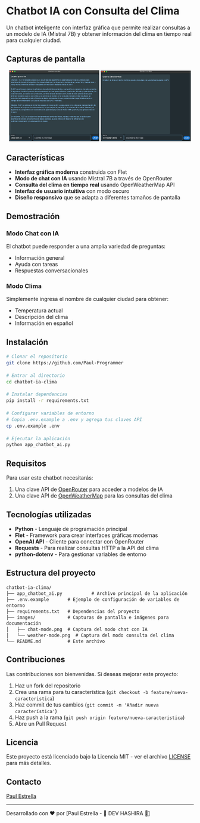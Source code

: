 # Chatbot IA con Consulta del Clima

Un chatbot inteligente con interfaz gráfica que permite realizar consultas a un modelo de IA (Mistral 7B) y obtener información del clima en tiempo real para cualquier ciudad.

## Capturas de pantalla

<div align="center">
  <img src="images/chat-mode.png" alt="Modo chat con IA" width="48%" />
  <img src="images/weather-mode.png" alt="Modo consulta del clima" width="48%" />
</div>

## Características

- **Interfaz gráfica moderna** construida con Flet
- **Modo de chat con IA** usando Mistral 7B a través de OpenRouter
- **Consulta del clima en tiempo real** usando OpenWeatherMap API
- **Interfaz de usuario intuitiva** con modo oscuro
- **Diseño responsivo** que se adapta a diferentes tamaños de pantalla

## Demostración

### Modo Chat con IA
El chatbot puede responder a una amplia variedad de preguntas:
- Información general
- Ayuda con tareas
- Respuestas conversacionales

### Modo Clima
Simplemente ingresa el nombre de cualquier ciudad para obtener:
- Temperatura actual
- Descripción del clima
- Información en español

## Instalación

```bash
# Clonar el repositorio
git clone https://github.com/Paul-Programmer

# Entrar al directorio
cd chatbot-ia-clima

# Instalar dependencias
pip install -r requirements.txt

# Configurar variables de entorno
# Copia .env.example a .env y agrega tus claves API
cp .env.example .env

# Ejecutar la aplicación
python app_chatbot_ai.py
```

## Requisitos

Para usar este chatbot necesitarás:
1. Una clave API de [OpenRouter](https://openrouter.ai/) para acceder a modelos de IA
2. Una clave API de [OpenWeatherMap](https://openweathermap.org/api) para las consultas del clima

## Tecnologías utilizadas

- **Python** - Lenguaje de programación principal
- **Flet** - Framework para crear interfaces gráficas modernas
- **OpenAI API** - Cliente para conectar con OpenRouter
- **Requests** - Para realizar consultas HTTP a la API del clima
- **python-dotenv** - Para gestionar variables de entorno

## Estructura del proyecto

```
chatbot-ia-clima/
├── app_chatbot_ai.py           # Archivo principal de la aplicación
├── .env.example       # Ejemplo de configuración de variables de entorno
├── requirements.txt   # Dependencias del proyecto
├── images/            # Capturas de pantalla e imágenes para documentación
│   ├── chat-mode.png  # Captura del modo chat con IA
│   └── weather-mode.png  # Captura del modo consulta del clima
└── README.md          # Este archivo
```

## Contribuciones

Las contribuciones son bienvenidas. Si deseas mejorar este proyecto:

1. Haz un fork del repositorio
2. Crea una rama para tu característica (`git checkout -b feature/nueva-caracteristica`)
3. Haz commit de tus cambios (`git commit -m 'Añadir nueva característica'`)
4. Haz push a la rama (`git push origin feature/nueva-caracteristica`)
5. Abre un Pull Request

## Licencia

Este proyecto está licenciado bajo la Licencia MIT - ver el archivo [LICENSE](LICENSE) para más detalles.

## Contacto

[Paul Estrella](https://github.com/Paul-Programmer)

---

Desarrollado con ❤️ por [Paul Estrella - 🐍 DEV HASHIRA 🥷]
